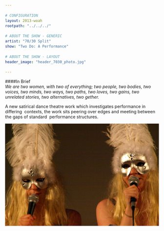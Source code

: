 ```yaml
---

# CONFIGURATION
layout: 2013-woah
rootpath: "../../../"

# ABOUT THE SHOW - GENERIC
artist: "70/30 Split"
show: "Two Do: A Performance"

# ABOUT THE SHOW - LAYOUT
header_image: "header_7030_photo.jpg"

---
```

####In Brief    
*We are two women, with two of everything; two people, two bodies, two voices, two minds, two ways, two paths, two loves, two gains, two unrelated stories, two alternatives, two gether.*       

A new satirical dance theatre work which investigates performance in differing 
contexts, the work sits peering over edges and meeting between the gaps of standard 
performance structures.    

![70/30 Split](7030.jpg)    

